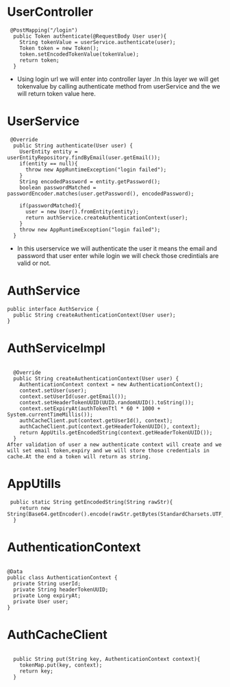# UserController
```
 @PostMapping("/login")
  public Token authenticate(@RequestBody User user){
    String tokenValue = userService.authenticate(user);
    Token token = new Token();
    token.setEncodedTokenValue(tokenValue);
    return token;
  }
```
* Using login url we will enter into controller layer .In this layer we will get tokenvalue by calling authenticate method from userService and the we will return token value here.
# UserService
```
 @Override
  public String authenticate(User user) {
    UserEntity entity = userEntityRepository.findByEmail(user.getEmail());
    if(entity == null){
      throw new AppRuntimeException("login failed");
    }
    String encodedPassword = entity.getPassword();
    boolean passwordMatched = passwordEncoder.matches(user.getPassword(), encodedPassword);

    if(passwordMatched){
      user = new User().fromEntity(entity);
      return authService.createAuthenticationContext(user);
    }
    throw new AppRuntimeException("login failed");
  }
```
* In this userservice we will authenticate the user it means the email and password that user enter while login we will check those credintials are valid or not.
# AuthService
```
public interface AuthService {
  public String createAuthenticationContext(User user);
}
```
# AuthServiceImpl
```

  @Override
  public String createAuthenticationContext(User user) {
    AuthenticationContext context = new AuthenticationContext();
    context.setUser(user);
    context.setUserId(user.getEmail());
    context.setHeaderTokenUUID(UUID.randomUUID().toString());
    context.setExpiryAt(authTokenTtl * 60 * 1000 + System.currentTimeMillis());
    authCacheClient.put(context.getUserId(), context);
    authCacheClient.put(context.getHeaderTokenUUID(), context);
    return AppUtils.getEncodedString(context.getHeaderTokenUUID());
  }
After validation of user a new authenticate context will create and we will set email token,expiry and we will store those credentials in cache.At the end a token will return as string.

```
# AppUtills
```
 public static String getEncodedString(String rawStr){
    return new String(Base64.getEncoder().encode(rawStr.getBytes(StandardCharsets.UTF_8)));
  }
```
# AuthenticationContext
```

@Data
public class AuthenticationContext {
  private String userId;
  private String headerTokenUUID;
  private Long expiryAt;
  private User user;
}
```
# AuthCacheClient
```

  public String put(String key, AuthenticationContext context){
    tokenMap.put(key, context);
    return key;
  }

```
